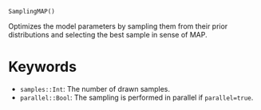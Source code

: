 ```
SamplingMAP()
```

Optimizes the model parameters by sampling them from their prior distributions and selecting the best sample in sense of MAP.

# Keywords

  * `samples::Int`: The number of drawn samples.
  * `parallel::Bool`: The sampling is performed in parallel if `parallel=true`.
